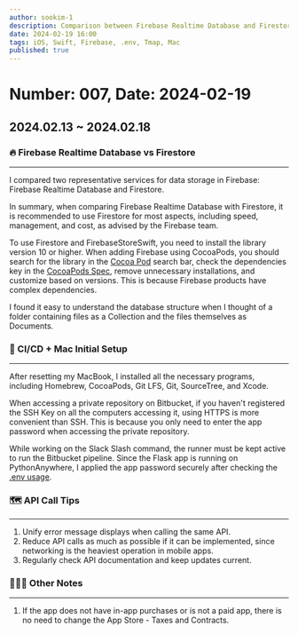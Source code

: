```yaml
---
author: sookim-1
description: Comparison between Firebase Realtime Database and Firestore, CI/CD + Mac initial setup, API call tips, App Store - Taxes and Contracts
date: 2024-02-19 16:00
tags: iOS, Swift, Firebase, .env, Tmap, Mac
published: true
---
```

# Number: 007, Date: 2024-02-19

## 2024.02.13 ~ 2024.02.18
### 🔥 Firebase Realtime Database vs Firestore
---
I compared two representative services for data storage in Firebase: Firebase Realtime Database and Firestore. 

In summary, when comparing Firebase Realtime Database with Firestore, it is recommended to use Firestore for most aspects, including speed, management, and cost, as advised by the Firebase team.

To use Firestore and FirebaseStoreSwift, you need to install the library version 10 or higher. When adding Firebase using CocoaPods, you should search for the library in the [Cocoa Pod](https://cocoapods.org/) search bar, check the dependencies key in the [CocoaPods Spec](https://github.com/CocoaPods/Specs), remove unnecessary installations, and customize based on versions. This is because Firebase products have complex dependencies. 

I found it easy to understand the database structure when I thought of a folder containing files as a Collection and the files themselves as Documents.

### 🛫 CI/CD + Mac Initial Setup
---

After resetting my MacBook, I installed all the necessary programs, including Homebrew, CocoaPods, Git LFS, Git, SourceTree, and Xcode. 

When accessing a private repository on Bitbucket, if you haven't registered the SSH Key on all the computers accessing it, using HTTPS is more convenient than SSH. This is because you only need to enter the app password when accessing the private repository.

While working on the Slack Slash command, the runner must be kept active to run the Bitbucket pipeline. Since the Flask app is running on PythonAnywhere, I applied the app password securely after checking the [.env usage](https://help.pythonanywhere.com/pages/environment-variables-for-web-apps/).

### 🗺️ API Call Tips
---

1. Unify error message displays when calling the same API.
2. Reduce API calls as much as possible if it can be implemented, since networking is the heaviest operation in mobile apps.
3. Regularly check API documentation and keep updates current.

### 🙋🏻‍♂️ Other Notes
---

1. If the app does not have in-app purchases or is not a paid app, there is no need to change the App Store - Taxes and Contracts.
